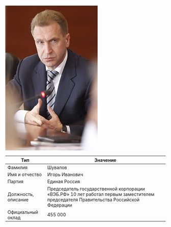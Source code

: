 ![](user.jpeg)

| Тип | Значение |
| - | - |
| Фамилия | Шувалов |
| Имя и отчество | Игорь Иванович |
| Партия | Единая Россия |
| Должность, описание | Председатель государственной корпорации «ВЭБ.РФ» 10 лет работал первым заместителем председателя Правительства Российской Федерации |
| Официальный оклад | 455 000 |
